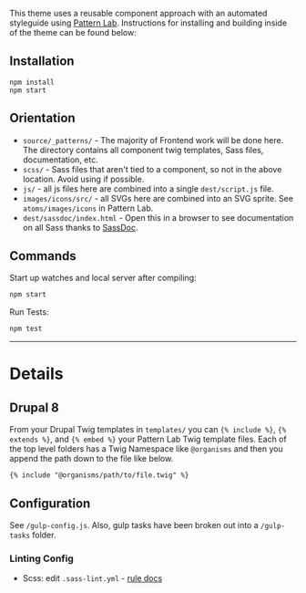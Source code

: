 This theme uses a reusable component approach with an automated styleguide using [Pattern Lab](http://patternlab.io/). Instructions for installing and building inside of the theme can be found below:

## Installation

    npm install
    npm start

## Orientation

- `source/_patterns/` - The majority of Frontend work will be done here. The directory contains all component twig templates, Sass files, documentation, etc.
- `scss/` - Sass files that aren't tied to a component, so not in the above location. Avoid using if possible.
- `js/` - all js files here are combined into a single `dest/script.js` file.
- `images/icons/src/` - all SVGs here are combined into an SVG sprite. See `atoms/images/icons` in Pattern Lab.
- `dest/sassdoc/index.html` - Open this in a browser to see documentation on all Sass thanks to [SassDoc](http://sassdoc.com).

## Commands

Start up watches and local server after compiling:

```bash
npm start
```

Run Tests:

```bash
npm test
```

---

# Details

## Drupal 8

From your Drupal Twig templates in `templates/` you can `{% include %}`, `{% extends %}`, and `{% embed %}` your Pattern Lab Twig template files. Each of the top level folders has a Twig Namespace like `@organisms` and then you append the path down to the file like below.

    {% include "@organisms/path/to/file.twig" %}

## Configuration

See `/gulp-config.js`. Also, gulp tasks have been broken out into a `/gulp-tasks` folder.

### Linting Config

- Scss: edit `.sass-lint.yml` - [rule docs](https://github.com/sasstools/sass-lint/tree/master/docs/rules)
